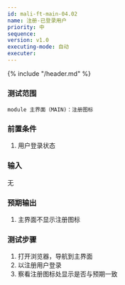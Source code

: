 ```yaml
---
id: mali-ft-main-04.02
name: 注册-已登录用户
priority: 中
sequence: 
version: v1.0
executing-mode: 自动
executer:  
---
```


{% include "/header.md" %}

### 测试范围
    module 主界面（MAIN)：注册图标

### 前置条件
1. 用户登录状态

### 输入
无

### 预期输出
1. 主界面不显示注册图标

### 测试步骤
1. 打开浏览器，导航到主界面
2. 以注册用户登录
3. 察看注册图标处显示是否与预期一致
